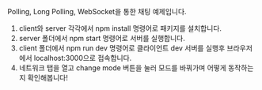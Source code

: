 Polling, Long Polling, WebSocket을 통한 채팅 예제입니다.

1. client와 server 각각에서 npm install 명령어로 패키지를 설치합니다.
2. server 폴더에서 npm start 명령어로 서버를 실행합니다.
3. client 폴더에서 npm run dev 명령어로 클라이언트 dev 서버를 실행후 브라우저에서 localhost:3000으로 접속합니다.
4. 네트워크 탭을 열고 change mode 버튼을 눌러 모드를 바꿔가며 어떻게 동작하는지 확인해봅니다!
